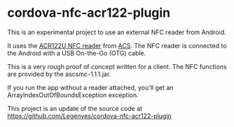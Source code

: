 # cordova-nfc-acr122-plugin

This is an experimental project to use an external NFC reader from Android.

It uses the [ACR122U NFC reader](http://www.acs.com.hk/en/products/3/acr122u-usb-nfc-reader) from [ACS](http://www.acs.com.hk/). The NFC reader is connected to the Android with a USB On-the-Go (OTG) cable.

This is a very rough proof of concept written for a client. The NFC functions are provided by the ascsmc-1.1.1.jar.

If you run the app without a reader attached, you'll get an ArrayIndexOutOfBoundsException exception.

This project is an update of the source code at https://github.com/Legenyes/cordova-nfc-acr122-plugin
